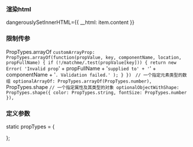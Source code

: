 ### 渲染html
dangerouslySetInnerHTML={{ __html: item.content }}
### 限制传参
PropTypes.arrayOf
    `
         customArrayProp: PropTypes.arrayOf(function(propValue, key, componentName, location, propFullName) {
            if (!/matchme/.test(propValue[key])) {
            return new Error(
                'Invalid prop `' + propFullName + '` supplied to' +
                ' `' + componentName + '`. Validation failed.'
            );
            }
        })
    `
    `
        // 一个指定元素类型的数组
        optionalArrayOf: PropTypes.arrayOf(PropTypes.number),
    `
PropTypes.shape
    `
        // 一个指定属性及其类型的对象
        optionalObjectWithShape: PropTypes.shape({
            color: PropTypes.string,
            fontSize: PropTypes.number
        }),
    `

### 定义参数
static propTypes = {
    
};